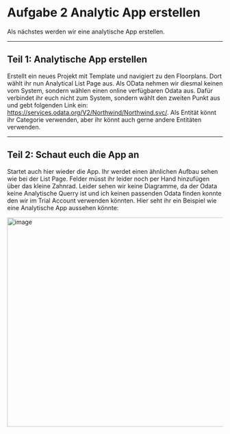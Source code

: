 # Aufgabe 2 Analytic App erstellen

Als nächstes werden wir eine analytische App erstellen.

---

## Teil 1: Analytische App erstellen

Erstellt ein neues Projekt mit Template und navigiert zu den Floorplans. Dort wählt ihr nun Analytical List Page aus. Als OData nehmen wir diesmal keinen vom System, sondern wählen einen online verfügbaren Odata aus. Dafür verbindet ihr euch nicht zum System, sondern wählt den zweiten Punkt aus und gebt folgenden Link ein:
https://services.odata.org/V2/Northwind/Northwind.svc/.
Als Entität könnt ihr Categorie verwenden, aber ihr könnt auch gerne andere Entitäten verwenden. 

---

## Teil 2: Schaut euch die App an

Startet auch hier wieder die App. Ihr werdet einen ähnlichen Aufbau sehen wie bei der List Page. Felder müsst ihr leider noch per Hand hinzufügen über das kleine Zahnrad. Leider sehen wir keine Diagramme, da der Odata keine Analytische Querry ist und ich keinen passenden Odata finden konnte den wir im Trial Account verwenden könnten.
Hier seht ihr ein Beispiel wie eine Analytische App aussehen könnte:

<img width="1013" height="489" alt="image" src="https://github.com/user-attachments/assets/bbb971be-8176-4c49-a9cb-5955616088cc" />

